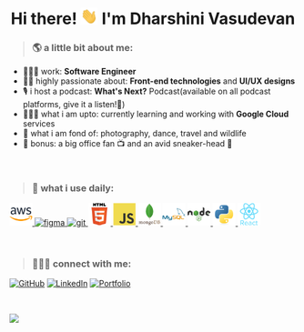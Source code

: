 <h1 align="center">Hi there! <img  src="https://raw.githubusercontent.com/ABSphreak/ABSphreak/master/gifs/Hi.gif" width="30px"> I'm Dharshini Vasudevan</h1>

> ### 🌎 a little bit about me:
- 👩🏻‍💻 work: **Software Engineer**
- 🫶🏻 highly passionate about: **Front-end technologies** and **UI/UX designs**
- 🎙️ i host a podcast: **What's Next?** Podcast(available on all podcast platforms, give it a listen!👀)
- 🙋🏻‍♀️ what i am upto: currently learning and working with **Google Cloud** services
- 📸 what i am fond of: photography, dance, travel and wildlife
- 🫢 bonus: a big office fan 📺 and an avid sneaker-head 👟
  
<br>

> ### 👾 what i use daily:

<p align="left">
  <a href="https://aws.amazon.com" target="_blank" rel="noreferrer">
    <img src="https://raw.githubusercontent.com/devicons/devicon/master/icons/amazonwebservices/amazonwebservices-original-wordmark.svg" alt="aws" width="40" height="40"/>
  </a>
  <a href="https://www.figma.com/" target="_blank" rel="noreferrer">
    <img src="https://www.vectorlogo.zone/logos/figma/figma-icon.svg" alt="figma" width="40" height="40"/>
  </a>
  <a href="https://git-scm.com/" target="_blank" rel="noreferrer">
    <img src="https://www.vectorlogo.zone/logos/git-scm/git-scm-icon.svg" alt="git" width="40" height="40"/>
  </a>
  <a href="https://www.w3.org/html/" target="_blank" rel="noreferrer">
    <img src="https://raw.githubusercontent.com/devicons/devicon/master/icons/html5/html5-original-wordmark.svg" alt="html5" width="40" height="40"/>
  </a>
  <a href="https://developer.mozilla.org/en-US/docs/Web/JavaScript" target="_blank" rel="noreferrer">
    <img src="https://raw.githubusercontent.com/devicons/devicon/master/icons/javascript/javascript-original.svg" alt="javascript" width="40" height="40"/>
  </a>
  <a href="https://www.mongodb.com/" target="_blank" rel="noreferrer">
    <img src="https://raw.githubusercontent.com/devicons/devicon/master/icons/mongodb/mongodb-original-wordmark.svg" alt="mongodb" width="40" height="40"/>
  </a>
  <a href="https://www.mysql.com/" target="_blank" rel="noreferrer">
    <img src="https://raw.githubusercontent.com/devicons/devicon/master/icons/mysql/mysql-original-wordmark.svg" alt="mysql" width="40" height="40"/>
  </a>
  <a href="https://nodejs.org" target="_blank" rel="noreferrer">
    <img src="https://raw.githubusercontent.com/devicons/devicon/master/icons/nodejs/nodejs-original-wordmark.svg" alt="nodejs" width="40" height="40"/>
  </a>
  <a href="https://www.python.org" target="_blank" rel="noreferrer">
    <img src="https://raw.githubusercontent.com/devicons/devicon/master/icons/python/python-original.svg" alt="python" width="40" height="40"/>
  </a>
  <a href="https://reactjs.org/" target="_blank" rel="noreferrer">
    <img src="https://raw.githubusercontent.com/devicons/devicon/master/icons/react/react-original-wordmark.svg" alt="react" width="40" height="40"/>
  </a>
</p>

<br>

> ### 🙋🏻‍♀️ connect with me:
[![GitHub](https://img.shields.io/badge/GitHub-100000?style=for-the-badge&logo=github&logoColor=white)](https://github.com/dharshx)
[![LinkedIn](https://img.shields.io/badge/LinkedIn-0077B5?style=for-the-badge&logo=linkedin&logoColor=white)](https://www.linkedin.com/in/dharshini-vasudevan/)
[![Portfolio](https://img.shields.io/badge/Portfolio-255E63?style=for-the-badge&logo=About.me&logoColor=white)](https://dharshinivasudevan.com)

<br> 

<p align="left">
  <img src="https://media.giphy.com/media/dsKnRuALlWsZG/giphy.gif" width="450">
</p>




